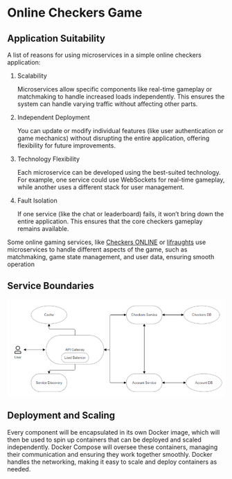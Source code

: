 # Online Checkers Game

## Application Suitability

A list of reasons for using microservices in a simple online checkers application:

1. Scalability

    Microservices allow specific components like real-time gameplay or matchmaking to handle increased loads independently. This ensures the system can handle varying traffic without affecting other parts.

2. Independent Deployment

    You can update or modify individual features (like user authentication or game mechanics) without disrupting the entire application, offering flexibility for future improvements.

3. Technology Flexibility

    Each microservice can be developed using the best-suited technology. For example, one service could use WebSockets for real-time gameplay, while another uses a different stack for user management.

4. Fault Isolation

    If one service (like the chat or leaderboard) fails, it won’t bring down the entire application. This ensures that the core checkers gameplay remains available.

Some online gaming services, like [Checkers ONLINE](https://checkers.online/) or [lifraughts](https://lidraughts.org/) use microservices to handle different aspects of the game, such as matchmaking, game state management, and user data, ensuring smooth operation

## Service Boundaries

<img src="diagram.png">

## Deployment and Scaling

Every component will be encapsulated in its own Docker image, which will then be used to spin up containers that can be deployed and scaled independently. Docker Compose will oversee these containers, managing their communication and ensuring they work together smoothly. Docker handles the networking, making it easy to scale and deploy containers as needed.